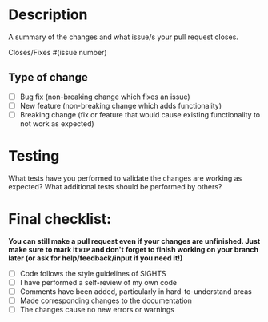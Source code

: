# Description

A summary of the changes and what issue/s your pull request closes.

Closes/Fixes #(issue number)

## Type of change

- [ ] Bug fix (non-breaking change which fixes an issue)
- [ ] New feature (non-breaking change which adds functionality)
- [ ] Breaking change (fix or feature that would cause existing functionality to not work as expected)

# Testing

What tests have you performed to validate the changes are working as expected? What additional tests should be performed by others?

# Final checklist:
**You can still make a pull request even if your changes are unfinished.
Just make sure to mark it `WIP` and don't forget to finish working on your branch later (or ask for help/feedback/input if you need it!)**

- [ ] Code follows the style guidelines of SIGHTS
- [ ] I have performed a self-review of my own code
- [ ] Comments have been added, particularly in hard-to-understand areas
- [ ] Made corresponding changes to the documentation
- [ ] The changes cause no new errors or warnings
